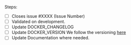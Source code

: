 Steps:
- [ ] Closes issue #XXXX (Issue Number)
- [ ] Validated on development.
- [ ] Update DOCKER_CHANGELOG
- [ ] Update DOCKER_VERSION We follow the versioning [here](https://semver.org)
- [ ] Update Documentation where needed.